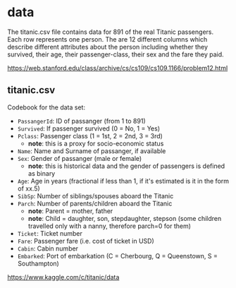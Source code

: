 # data

The titanic.csv file contains data for 891 of the real Titanic passengers. Each row represents one person. The are 12 different columns which describe different attributes about the person including whether they survived, their age, their passenger-class, their sex and the fare they paid.

https://web.stanford.edu/class/archive/cs/cs109/cs109.1166/problem12.html 

## titanic.csv

Codebook for the data set:

- `PassangerId`: ID of passanger (from 1 to 891)
- `Survived`: If passenger survived (0 = No, 1 = Yes)
- `Pclass`: Passenger class (1 = 1st, 2 = 2nd, 3 = 3rd) 
   + **note**: this is a proxy for socio-economic status
- `Name`: Name and Surname of passanger, if available
- `Sex`: Gender of passanger (male or female)
   + **note**: this is historical data and the gender of passengers is defined as binary
- `Age`: Age in years (fractional if less than 1, if it's estimated is it in the form of xx.5)
- `SibSp`: Number of siblings/spouses aboard the Titanic
- `Parch`: Number of parents/children aboard the Titanic
   + **note**: Parent = mother, father
   + **note**: Child = daughter, son, stepdaughter, stepson (some children travelled only with a nanny, therefore parch=0 for them)
- `Ticket`: Ticket number
- `Fare`: Passenger fare (i.e. cost of ticket in USD)
- `Cabin`: Cabin number
- `Embarked`: Port of embarkation (C = Cherbourg, Q = Queenstown, S = Southampton)

https://www.kaggle.com/c/titanic/data
